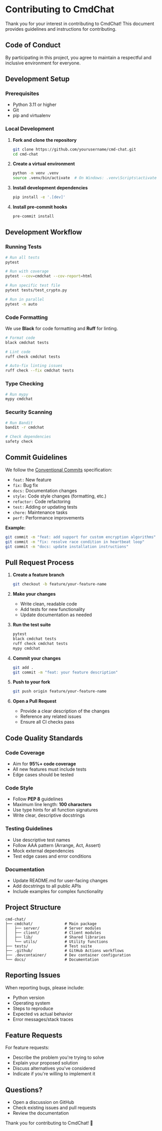 # Contributing to CmdChat

Thank you for your interest in contributing to CmdChat! This document provides guidelines and instructions for contributing.

## Code of Conduct

By participating in this project, you agree to maintain a respectful and inclusive environment for everyone.

## Development Setup

### Prerequisites

- Python 3.11 or higher
- Git
- pip and virtualenv

### Local Development

1. **Fork and clone the repository**

   ```bash
   git clone https://github.com/yourusername/cmd-chat.git
   cd cmd-chat
   ```

2. **Create a virtual environment**

   ```bash
   python -m venv .venv
   source .venv/bin/activate  # On Windows: .venv\Scripts\activate
   ```

3. **Install development dependencies**

   ```bash
   pip install -e '.[dev]'
   ```

4. **Install pre-commit hooks**

   ```bash
   pre-commit install
   ```

## Development Workflow

### Running Tests

```bash
# Run all tests
pytest

# Run with coverage
pytest --cov=cmdchat --cov-report=html

# Run specific test file
pytest tests/test_crypto.py

# Run in parallel
pytest -n auto
```

### Code Formatting

We use **Black** for code formatting and **Ruff** for linting.

```bash
# Format code
black cmdchat tests

# Lint code
ruff check cmdchat tests

# Auto-fix linting issues
ruff check --fix cmdchat tests
```

### Type Checking

```bash
# Run mypy
mypy cmdchat
```

### Security Scanning

```bash
# Run Bandit
bandit -r cmdchat

# Check dependencies
safety check
```

## Commit Guidelines

We follow the [Conventional Commits](https://www.conventionalcommits.org/) specification:

- `feat:` New feature
- `fix:` Bug fix
- `docs:` Documentation changes
- `style:` Code style changes (formatting, etc.)
- `refactor:` Code refactoring
- `test:` Adding or updating tests
- `chore:` Maintenance tasks
- `perf:` Performance improvements

**Example:**

```bash
git commit -m "feat: add support for custom encryption algorithms"
git commit -m "fix: resolve race condition in heartbeat loop"
git commit -m "docs: update installation instructions"
```

## Pull Request Process

1. **Create a feature branch**

   ```bash
   git checkout -b feature/your-feature-name
   ```

2. **Make your changes**
   - Write clean, readable code
   - Add tests for new functionality
   - Update documentation as needed

3. **Run the test suite**

   ```bash
   pytest
   black cmdchat tests
   ruff check cmdchat tests
   mypy cmdchat
   ```

4. **Commit your changes**

   ```bash
   git add .
   git commit -m "feat: your feature description"
   ```

5. **Push to your fork**

   ```bash
   git push origin feature/your-feature-name
   ```

6. **Open a Pull Request**
   - Provide a clear description of the changes
   - Reference any related issues
   - Ensure all CI checks pass

## Code Quality Standards

### Code Coverage

- Aim for **95%+ code coverage**
- All new features must include tests
- Edge cases should be tested

### Code Style

- Follow **PEP 8** guidelines
- Maximum line length: **100 characters**
- Use type hints for all function signatures
- Write clear, descriptive docstrings

### Testing Guidelines

- Use descriptive test names
- Follow AAA pattern (Arrange, Act, Assert)
- Mock external dependencies
- Test edge cases and error conditions

### Documentation

- Update README.md for user-facing changes
- Add docstrings to all public APIs
- Include examples for complex functionality

## Project Structure

```
cmd-chat/
├── cmdchat/              # Main package
│   ├── server/           # Server modules
│   ├── client/           # Client modules
│   ├── lib/              # Shared libraries
│   └── utils/            # Utility functions
├── tests/                # Test suite
├── .github/              # GitHub Actions workflows
├── .devcontainer/        # Dev container configuration
└── docs/                 # Documentation
```

## Reporting Issues

When reporting bugs, please include:

- Python version
- Operating system
- Steps to reproduce
- Expected vs actual behavior
- Error messages/stack traces

## Feature Requests

For feature requests:

- Describe the problem you're trying to solve
- Explain your proposed solution
- Discuss alternatives you've considered
- Indicate if you're willing to implement it

## Questions?

- Open a discussion on GitHub
- Check existing issues and pull requests
- Review the documentation

Thank you for contributing to CmdChat! 🎉
